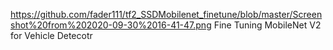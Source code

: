 https://github.com/fader111/tf2_SSDMobilenet_finetune/blob/master/Screenshot%20from%202020-09-30%2016-41-47.png
Fine Tuning MobileNet V2 for Vehicle Detecotr
